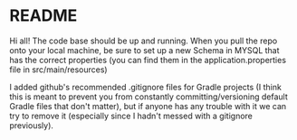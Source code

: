 # README

Hi all! The code base should be up and running. When you pull the repo onto your local machine, 
be sure to set up a new Schema in MYSQL that has the correct properties 
(you can find them in the  application.properties file in src/main/resources)

I added github's recommended .gitignore files for Gradle projects 
(I think this is meant to prevent you from constantly committing/versioning default 
Gradle files that don't matter), but if anyone has any trouble with it we can try to remove it 
(especially since I hadn't messed with a gitignore previously). 

